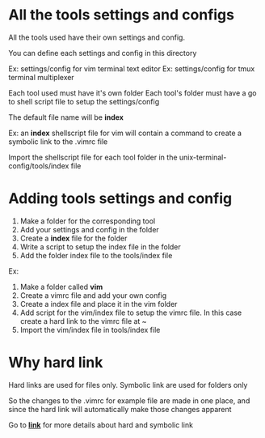 # All the tools settings and configs
All the tools used have their own settings and config. 

You can define each settings and config in this directory

Ex: settings/config for vim terminal text editor
Ex: settings/config for tmux terminal multiplexer

Each tool used must have it's own folder
Each tool's folder must have a go to shell script file to setup the settings/config

The default file name will be **index**

Ex: an **index** shellscript file for vim will contain a command to create a symbolic link to the .vimrc file

Import the shellscript file for each tool folder in the unix-terminal-config/tools/index file

# Adding tools settings and config
1. Make a folder for the corresponding tool
2. Add your settings and config in the folder
3. Create a **index** file for the folder
4. Write a script to setup the index file in the folder
5. Add the folder index file to the tools/index file

Ex:
1. Make a folder called **vim**
2. Create a vimrc file and add your own config
3. Create a index file and place it in the vim folder
4. Add script for the vim/index file to setup the vimrc file. In this case create a hard link to the vimrc file at ~
5. Import the vim/index file in tools/index file

# Why hard link
Hard links are used for files only.
Symbolic link are used for folders only

So the changes to the .vimrc for example file are made in one place, and since the hard link will automatically make those changes apparent

Go to [**link**](https://www.nixtutor.com/freebsd/understanding-symbolic-links/) for more details about hard and symbolic link